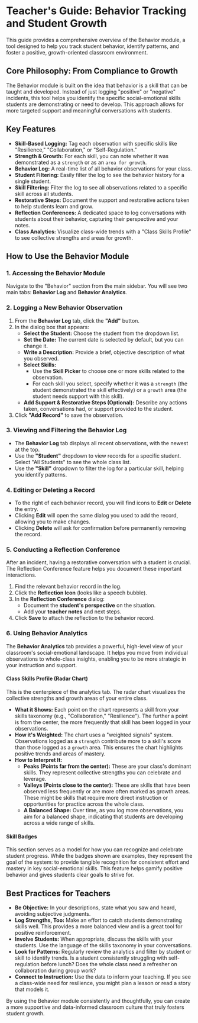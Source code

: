 # Teacher's Guide: Behavior Tracking and Student Growth

This guide provides a comprehensive overview of the Behavior module, a tool designed to help you track student behavior, identify patterns, and foster a positive, growth-oriented classroom environment.

## Core Philosophy: From Compliance to Growth

The Behavior module is built on the idea that behavior is a skill that can be taught and developed. Instead of just logging "positive" or "negative" incidents, this tool helps you identify the specific social-emotional skills students are demonstrating or need to develop. This approach allows for more targeted support and meaningful conversations with students.

## Key Features

- **Skill-Based Logging:** Tag each observation with specific skills like "Resilience," "Collaboration," or "Self-Regulation."
- **Strength & Growth:** For each skill, you can note whether it was demonstrated as a `strength` or as an `area for growth`.
- **Behavior Log:** A real-time list of all behavior observations for your class.
- **Student Filtering:** Easily filter the log to see the behavior history for a single student.
- **Skill Filtering:** Filter the log to see all observations related to a specific skill across all students.
- **Restorative Steps:** Document the support and restorative actions taken to help students learn and grow.
- **Reflection Conferences:** A dedicated space to log conversations with students about their behavior, capturing their perspective and your notes.
- **Class Analytics:** Visualize class-wide trends with a "Class Skills Profile" to see collective strengths and areas for growth.

## How to Use the Behavior Module

### 1. Accessing the Behavior Module

Navigate to the "Behavior" section from the main sidebar. You will see two main tabs: **Behavior Log** and **Behavior Analytics**.

### 2. Logging a New Behavior Observation

1.  From the **Behavior Log** tab, click the **"Add"** button.
2.  In the dialog box that appears:
    - **Select the Student:** Choose the student from the dropdown list.
    - **Set the Date:** The current date is selected by default, but you can change it.
    - **Write a Description:** Provide a brief, objective description of what you observed.
    - **Select Skills:**
      - Use the **Skill Picker** to choose one or more skills related to the observation.
      - For each skill you select, specify whether it was a `strength` (the student demonstrated the skill effectively) or a `growth` area (the student needs support with this skill).
    - **Add Support & Restorative Steps (Optional):** Describe any actions taken, conversations had, or support provided to the student.
3.  Click **"Add Record"** to save the observation.

### 3. Viewing and Filtering the Behavior Log

- The **Behavior Log** tab displays all recent observations, with the newest at the top.
- Use the **"Student"** dropdown to view records for a specific student. Select "All Students" to see the whole class list.
- Use the **"Skill"** dropdown to filter the log for a particular skill, helping you identify patterns.

### 4. Editing or Deleting a Record

- To the right of each behavior record, you will find icons to **Edit** or **Delete** the entry.
- Clicking **Edit** will open the same dialog you used to add the record, allowing you to make changes.
- Clicking **Delete** will ask for confirmation before permanently removing the record.

### 5. Conducting a Reflection Conference

After an incident, having a restorative conversation with a student is crucial. The Reflection Conference feature helps you document these important interactions.

1.  Find the relevant behavior record in the log.
2.  Click the **Reflection Icon** (looks like a speech bubble).
3.  In the **Reflection Conference** dialog:
    - Document the **student's perspective** on the situation.
    - Add your **teacher notes** and next steps.
4.  Click **Save** to attach the reflection to the behavior record.

### 6. Using Behavior Analytics

The **Behavior Analytics** tab provides a powerful, high-level view of your classroom's social-emotional landscape. It helps you move from individual observations to whole-class insights, enabling you to be more strategic in your instruction and support.

#### Class Skills Profile (Radar Chart)

This is the centerpiece of the analytics tab. The radar chart visualizes the collective strengths and growth areas of your entire class.

- **What it Shows:** Each point on the chart represents a skill from your skills taxonomy (e.g., "Collaboration," "Resilience"). The further a point is from the center, the more frequently that skill has been logged in your observations.
- **How it's Weighted:** The chart uses a "weighted signals" system. Observations logged as a `strength` contribute more to a skill's score than those logged as a `growth` area. This ensures the chart highlights positive trends and areas of mastery.
- **How to Interpret It:**
  - **Peaks (Points far from the center):** These are your class's dominant skills. They represent collective strengths you can celebrate and leverage.
  - **Valleys (Points close to the center):** These are skills that have been observed less frequently or are more often marked as growth areas. These might be skills that require more direct instruction or opportunities for practice across the whole class.
  - **A Balanced Shape:** Over time, as you log more observations, you aim for a balanced shape, indicating that students are developing across a wide range of skills.

#### Skill Badges

This section serves as a model for how you can recognize and celebrate student progress. While the badges shown are examples, they represent the goal of the system: to provide tangible recognition for consistent effort and mastery in key social-emotional skills. This feature helps gamify positive behavior and gives students clear goals to strive for.

## Best Practices for Teachers

- **Be Objective:** In your descriptions, state what you saw and heard, avoiding subjective judgments.
- **Log Strengths, Too:** Make an effort to catch students demonstrating skills well. This provides a more balanced view and is a great tool for positive reinforcement.
- **Involve Students:** When appropriate, discuss the skills with your students. Use the language of the skills taxonomy in your conversations.
- **Look for Patterns:** Regularly review the analytics and filter by student or skill to identify trends. Is a student consistently struggling with self-regulation before lunch? Does the whole class need a refresher on collaboration during group work?
- **Connect to Instruction:** Use the data to inform your teaching. If you see a class-wide need for resilience, you might plan a lesson or read a story that models it.

By using the Behavior module consistently and thoughtfully, you can create a more supportive and data-informed classroom culture that truly fosters student growth.
